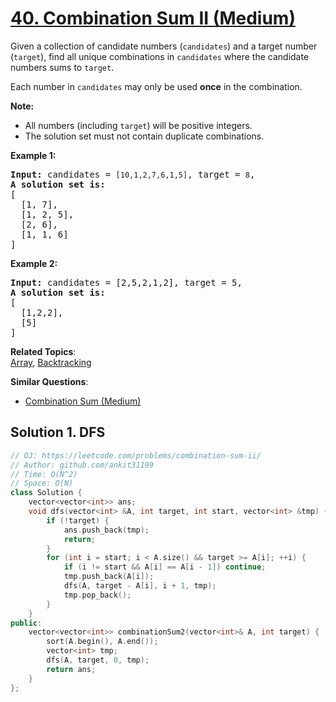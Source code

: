 # [40. Combination Sum II (Medium)](https://leetcode.com/problems/combination-sum-ii/)

<p>Given a collection of candidate numbers (<code>candidates</code>) and a target number (<code>target</code>), find all unique combinations in <code>candidates</code>&nbsp;where the candidate numbers sums to <code>target</code>.</p>

<p>Each number in <code>candidates</code>&nbsp;may only be used <strong>once</strong> in the combination.</p>

<p><strong>Note:</strong></p>

<ul>
	<li>All numbers (including <code>target</code>) will be positive integers.</li>
	<li>The solution set must not contain duplicate combinations.</li>
</ul>

<p><strong>Example 1:</strong></p>

<pre><strong>Input:</strong> candidates =&nbsp;<code>[10,1,2,7,6,1,5]</code>, target =&nbsp;<code>8</code>,
<strong>A solution set is:</strong>
[
  [1, 7],
  [1, 2, 5],
  [2, 6],
  [1, 1, 6]
]
</pre>

<p><strong>Example 2:</strong></p>

<pre><strong>Input:</strong> candidates =&nbsp;[2,5,2,1,2], target =&nbsp;5,
<strong>A solution set is:</strong>
[
&nbsp; [1,2,2],
&nbsp; [5]
]
</pre>


**Related Topics**:  
[Array](https://leetcode.com/tag/array/), [Backtracking](https://leetcode.com/tag/backtracking/)

**Similar Questions**:
* [Combination Sum (Medium)](https://leetcode.com/problems/combination-sum/)

## Solution 1. DFS

```cpp
// OJ: https://leetcode.com/problems/combination-sum-ii/
// Author: github.com/ankit31199
// Time: O(N^2)
// Space: O(N)
class Solution {
    vector<vector<int>> ans;
    void dfs(vector<int> &A, int target, int start, vector<int> &tmp) {
        if (!target) {
            ans.push_back(tmp);
            return;
        }
        for (int i = start; i < A.size() && target >= A[i]; ++i) {
            if (i != start && A[i] == A[i - 1]) continue;
            tmp.push_back(A[i]);
            dfs(A, target - A[i], i + 1, tmp);
            tmp.pop_back();
        }
    }
public:
    vector<vector<int>> combinationSum2(vector<int>& A, int target) {
        sort(A.begin(), A.end());
        vector<int> tmp;
        dfs(A, target, 0, tmp);
        return ans;
    }
};
```

